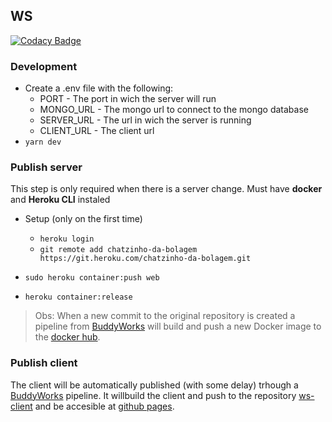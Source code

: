 ## WS
[![Codacy Badge](https://api.codacy.com/project/badge/Grade/2f0c7ef4efac4deeb064084bae3f5c97)](https://app.codacy.com/app/7sete7/Ws?utm_source=github.com&utm_medium=referral&utm_content=7sete7/Ws&utm_campaign=Badge_Grade_Dashboard)

### Development
- Create a .env file with the following:
  - PORT - The port in wich the server will run
  - MONGO_URL - The mongo url to connect to the mongo database
  - SERVER_URL - The url in wich the server is running
  - CLIENT_URL - The client url
- `yarn dev`

### Publish server

This step is only required when there is a server change.
Must have **docker** and **Heroku CLI** instaled
  
- Setup (only on the first time)
  - `heroku login`
  - `git remote add chatzinho-da-bolagem https://git.heroku.com/chatzinho-da-bolagem.git`

- `sudo heroku container:push web`
- `heroku container:release`

> Obs: When a new commit to the original repository is created
> a pipeline from [BuddyWorks](https://app.buddy.works/leonardogviva/ws/pipelines) will build and push a new Docker image
> to the [docker hub](https://cloud.docker.com/u/7sete7/repository/docker/7sete7/ws).

### Publish client

The client will be automatically published (with some delay) trhough a [BuddyWorks](https://app.buddy.works/leonardogviva/ws/pipelines) pipeline.
It willbuild the client and push to the repository [ws-client](https://github.com/7sete7/ws-client) and be accesible at [github pages](https://7sete7.github.io/ws-client/).
